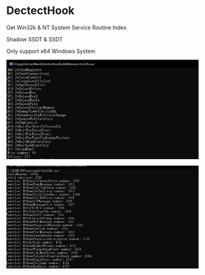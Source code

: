 # DectectHook

Get Win32k & NT System Service Routine Index 

Shadow SSDT & SSDT

Only support x64 Windows System

![](./ssdt.png)

![](./shadow_ssdt.png)
